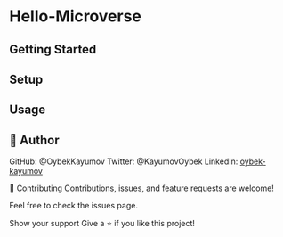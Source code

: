 # Hello-Microverse

## Getting Started

## Setup
## Usage

## 👤 Author

GitHub: @OybekKayumov
Twitter: @KayumovOybek
LinkedIn: [oybek-kayumov](https://www.linkedin.com/in/oybek-kayumov-54a8485b/)


🤝 Contributing
Contributions, issues, and feature requests are welcome!

Feel free to check the issues page.

Show your support
Give a ⭐️ if you like this project!
